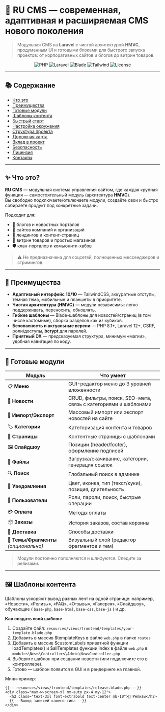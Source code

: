 # 💎 RU CMS — современная, адаптивная и расширяемая CMS нового поколения

> Модульная CMS на **Laravel** с чистой архитектурой **HMVC**, продуманным UI и готовыми блоками для быстрого запуска проектов: от корпоративных сайтов и блогов до витрин товаров.

<p align="center">
  <img src="https://img.shields.io/badge/PHP-8.1%2B-777BB4?logo=php&logoColor=white" alt="PHP">
  <img src="https://img.shields.io/badge/Laravel-12%2B-ff2d20?logo=laravel&logoColor=white" alt="Laravel">
  <img src="https://img.shields.io/badge/Blade-templates-0f766e" alt="Blade">
  <img src="https://img.shields.io/badge/TailwindCSS-UI-38bdf8?logo=tailwindcss&logoColor=white" alt="Tailwind">
  <img src="https://img.shields.io/badge/License-MIT-10b981" alt="License">
</p>

---

## 📚 Содержание

- [Что это](#-что-это)
- [Преимущества](#-преимущества)
- [Готовые модули](#-готовые-модули)
- [Шаблоны контента](#-шаблоны-контента)
- [Быстрый старт](#-быстрый-старт)
- [Настройка окружения](#-настройка-окружения)
- [Структура проекта](#-структура-проекта)
- [Дорожная карта](#-дорожная-карта)
- [Вклад в проект](#-вклад-в-проект)
- [Безопасность](#-безопасность)
- [Лицензия](#-лицензия)
- [Контакты](#-контакты)

---

## ✨ Что это?

**RU CMS** — модульная система управления сайтом, где каждая крупная функция — самостоятельный модуль (архитектура **HMVC**).  
Вы свободно подключаете/отключаете модули, создаёте свои и быстро собираете продукт под конкретные задачи.

Подходит для:
- 📰 блогов и новостных порталов
- 💼 сайтов компаний и организаций
- 📄 лендингов и контент-страниц
- 🛒 витрин товаров и простых магазинов
- 🛡 клан-порталов и комьюнити-хабов

> ⚠️ Не предназначена для соцсетей, полноценных мессенджеров и стримингов.

---

## 🚀 Преимущества

- **Адаптивный интерфейс 10/10** — TailwindCSS, аккуратные отступы, тёмная тема, мобильные и планшеты в приоритете.  
- **Чистая архитектура (HMVC)** — модули независимы: легко поддерживать, переносить, обновлять.  
- **Гибкие шаблоны** — Blade-шаблоны для новостей/страниц (в том числе кастомные), сборка разделов как из кубиков.  
- **Безопасность и актуальные версии** — PHP 8.1+, Laravel 12+, CSRF, роли/доступы, **bcrypt** для паролей.  
- **Приятный DX** — предсказуемая структура, минимум «магии», удобная навигация по коду.

---

## 🧩 Готовые модули

| Модуль            | Что умеет                                                                  |
|-------------------|--------------------------------------------------------------------------- |
| 📋 **Меню**        | GUI-редактор меню до 3 уровней вложенности                                |
| 📰 **Новости**      | CRUD, фильтры, поиск, SEO-мета, связь с категориями и шаблонами          |
| 📰 **Импорт/Экспорт**      | Массовый импорт или экспорт новостей на сайте                     |
| 🏷 **Категории**    | Категоризация контента и товаров                                          |
| 📄 **Страницы**     | Контентные страницы с шаблонами                                          |
| 🖼 **Слайдшоу**     | Позиции (header/footer), оформление подписей                              |
| 📁 **Файлы**        | Загрузка/скачивание, категории, генерация ссылок                         |
| 🔍 **Поиск**        | Глобальный поиск в админке                                               |
| 🔔 **Уведомления**  | Цвет, иконка, тип (текст/куки), позиция, длительность                    |
| 👤 **Пользователи** | Роли, пароли, поиск, быстрые операции                                    |
| 💳 **Оплата**       | Методы оплаты                                                            |
| 📦 **Заказы**       | История заказов, состав корзины                                          |
| 🚚 **Доставка**     | Способы доставки                                                         |
| 🎨 **Темы/Фрагменты** *(опционально)* | Визуальный слой (редактор фрагментов и тем)            |

> Модули постоянно пополняются и шлифуются. Следите за релизами.

---

## 🖼 Шаблоны контента

Шаблоны ускоряют вывод разных лент на одной странице: например, «Новости», «Релизы», «FAQ», «Отзывы», «Галерея», «Слайдшоу», обучающие ( `base-php`, `base-html`, `base-css`, `base-js` ) и др.

**Как создать свой шаблон:**
1. Создайте файл: `resources/views/frontend/templates/your-template.blade.php`
2. Добавить в массив $templateKeys в файле `web.php` в папке `routes`
3. Добавить в массив $customLabels приватной функции loadTemplates() и $allTemplates функции index в файле `web.php` в `modules\News\Controllers\Admin\NewsController.php`
4. Выберите шаблон при создании новости (или подключите его в контроллере).
5. Готово — шаблон появится в GUI и в рендеринге на главной.

Мини-пример:
```blade
{{-- resources/views/frontend/templates/release.blade.php --}}
<div class="max-w-screen-xl mx-auto px-4 my-12">
  <h2 class="text-3xl font-extrabold text-center mb-10">🚀 Релизы</h2>
  {{-- Вывод записей вашего типа --}}
</div>
